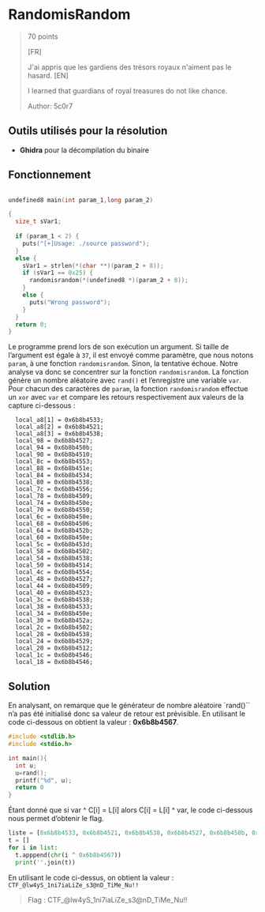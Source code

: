 # RandomisRandom
> 70 points
>
>[FR]
>
>J'ai appris que les gardiens des trésors royaux n'aiment pas le hasard.
>[EN]
>
>I learned that guardians of royal treasures do not like chance.
>
> 
> Author: 5c0r7

## Outils utilisés pour la résolution
* **Ghidra** pour la décompilation du binaire

## Fonctionnement 
```c

undefined8 main(int param_1,long param_2)

{
  size_t sVar1;
  
  if (param_1 < 2) {
    puts("[+]Usage: ./source password");
  }
  else {
    sVar1 = strlen(*(char **)(param_2 + 8));
    if (sVar1 == 0x25) {
      randomisrandom(*(undefined8 *)(param_2 + 8));
    }
    else {
      puts("Wrong password");
    }
  }
  return 0;
}
```

Le programme prend lors de son exécution un argument. Si taille de l’argument est égale à
`37`, il est envoyé comme paramètre, que nous notons `param`, à une fonction `randomisrandom`.
Sinon, la tentative échoue. Notre analyse va donc se concentrer sur la fonction
`randomisrandom`. La fonction génère un nombre aléatoire avec `rand()` et l’enregistre une
variable `var`. Pour chacun des caractères de `param`, la fonction `randomisrandom` effectue un
`xor` avec `var` et compare les retours respectivement aux valeurs de la capture ci-dessous :

```  local_a8[0] = 0x6b8b4524;
  local_a8[1] = 0x6b8b4533;
  local_a8[2] = 0x6b8b4521;
  local_a8[3] = 0x6b8b4538;
  local_98 = 0x6b8b4527;
  local_94 = 0x6b8b450b;
  local_90 = 0x6b8b4510;
  local_8c = 0x6b8b4553;
  local_88 = 0x6b8b451e;
  local_84 = 0x6b8b4534;
  local_80 = 0x6b8b4538;
  local_7c = 0x6b8b4556;
  local_78 = 0x6b8b4509;
  local_74 = 0x6b8b450e;
  local_70 = 0x6b8b4550;
  local_6c = 0x6b8b450e;
  local_68 = 0x6b8b4506;
  local_64 = 0x6b8b452b;
  local_60 = 0x6b8b450e;
  local_5c = 0x6b8b453d;
  local_58 = 0x6b8b4502;
  local_54 = 0x6b8b4538;
  local_50 = 0x6b8b4514;
  local_4c = 0x6b8b4554;
  local_48 = 0x6b8b4527;
  local_44 = 0x6b8b4509;
  local_40 = 0x6b8b4523;
  local_3c = 0x6b8b4538;
  local_38 = 0x6b8b4533;
  local_34 = 0x6b8b450e;
  local_30 = 0x6b8b452a;
  local_2c = 0x6b8b4502;
  local_28 = 0x6b8b4538;
  local_24 = 0x6b8b4529;
  local_20 = 0x6b8b4512;
  local_1c = 0x6b8b4546;
  local_18 = 0x6b8b4546;
```

## Solution
En analysant, on remarque que le générateur de nombre aléatoire `rand()`` n’a pas été initialisé
donc sa valeur de retour est prévisible. En utilisant le code ci-dessous on obtient la valeur :
**0x6b8b4567**.
```c
#include <stdlib.h>
#include <stdio.h>

int main(){
  int u;
  u=rand();
  printf("%d", u);
  return 0
}
```

Étant donné que si var ^ C[i] = L[i] alors C[i] = L[i] ^ var, le code ci-dessous nous permet d’obtenir le
flag.

```python
liste = [0x6b8b4533, 0x6b8b4521, 0x6b8b4538, 0x6b8b4527, 0x6b8b450b, 0x6b8b4510, 0x6b8b4553, 0x6b8b451e, 0x6b8b4534, 0x6b8b4538, 0x6b8b4556, 0x6b8b4509, 0x6b8b450e, 0x6b8b4550, 0x6b8b450e, 0x6b8b4506, 0x6b8b452b, 0x6b8b450e, 0x6b8b453d, 0x6b8b4502, 0x6b8b4538, 0x6b8b4514, 0x6b8b4554, 0x6b8b4527, 0x6b8b4509, 0x6b8b4523, 0x6b8b4538, 0x6b8b4533, 0x6b8b450e, 0x6b8b452a, 0x6b8b4502, 0x6b8b4538, 0x6b8b4529, 0x6b8b4512, 0x6b8b4546, 0x6b8b4546]
t = []
for i in list:
  t.apppend(chr(i ^ 0x6b8b4567))
  print(''.join(t))
```
En utilisant le code ci-dessus, on obtient la valeur : `CTF_@lw4yS_1ni7iaLiZe_s3@nD_TiMe_Nu!!`

>Flag : CTF_@lw4yS_1ni7iaLiZe_s3@nD_TiMe_Nu!!
